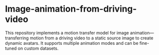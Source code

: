 # Image-animation-from-driving-video
This repository implements a motion transfer model for image animation—transferring motion from a driving video to a static source image to create dynamic avatars. It supports multiple animation modes and can be fine-tuned on custom datasets.
